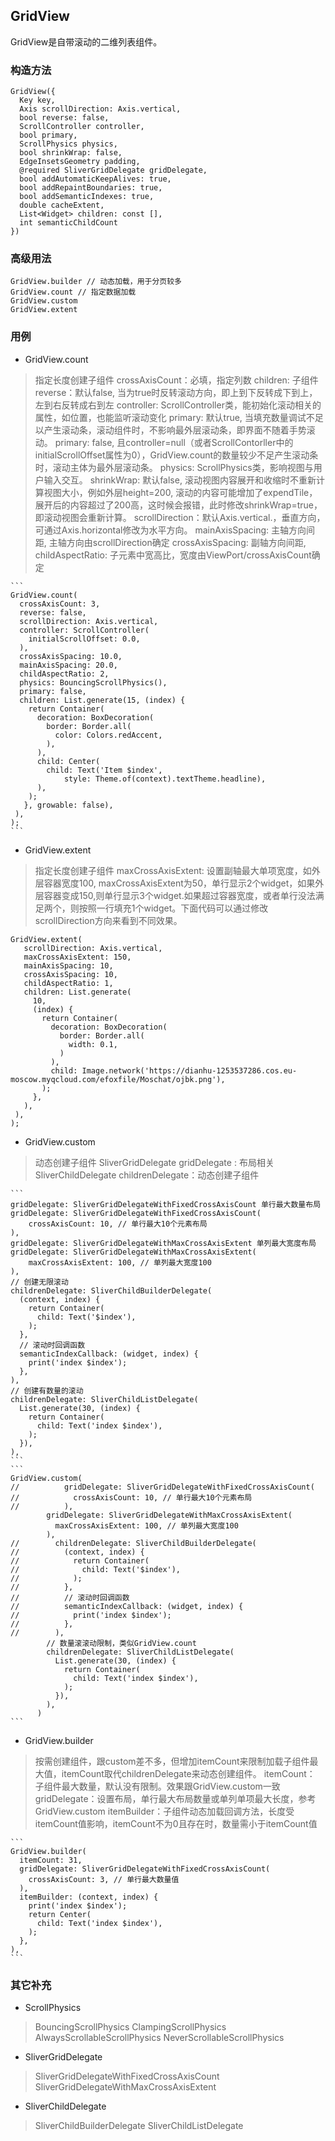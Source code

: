 ## **GridView**

> 
GridView是自带滚动的二维列表组件。

### 构造方法
```
GridView({
  Key key,
  Axis scrollDirection: Axis.vertical,
  bool reverse: false,
  ScrollController controller,
  bool primary,
  ScrollPhysics physics,
  bool shrinkWrap: false,
  EdgeInsetsGeometry padding,
  @required SliverGridDelegate gridDelegate,
  bool addAutomaticKeepAlives: true,
  bool addRepaintBoundaries: true,
  bool addSemanticIndexes: true,
  double cacheExtent,
  List<Widget> children: const [],
  int semanticChildCount
})
```
### 高级用法
```
GridView.builder // 动态加载，用于分页较多
GridView.count // 指定数据加载
GridView.custom
GridView.extent
```

### 用例
* GridView.count 
> 指定长度创建子组件
crossAxisCount：必填，指定列数
children: 子组件
reverse：默认false, 当为true时反转滚动方向，即上到下反转成下到上，左到右反转成右到左
controller:  ScrollController类，能初始化滚动相关的属性，如位置，也能监听滚动变化
primary: 默认true, 当填充数量调试不足以产生滚动条，滚动组件时，不影响最外层滚动条，即界面不随着手势滚动。
primary: false, 且controller=null（或者ScrollContorller中的initialScrollOffset属性为0），GridView.count的数量较少不足产生滚动条时，滚动主体为最外层滚动条。
physics: ScrollPhysics类，影响视图与用户输入交互。
shrinkWrap: 默认false, 滚动视图内容展开和收缩时不重新计算视图大小，例如外层height=200, 滚动的内容可能增加了expendTile，展开后的内容超过了200高，这时候会报错，此时修改shrinkWrap=true，即滚动视图会重新计算。
scrollDirection：默认Axis.vertical.，垂直方向，可通过Axis.horizontal修改为水平方向。
mainAxisSpacing:  主轴方向间距, 主轴方向由scrollDirection确定
crossAxisSpacing:  副轴方向间距,
childAspectRatio: 子元素中宽高比，宽度由ViewPort/crossAxisCount确定
 
	```
	GridView.count(
	  crossAxisCount: 3,
	  reverse: false,
	  scrollDirection: Axis.vertical,
	  controller: ScrollController(
	    initialScrollOffset: 0.0,
	  ),
	  crossAxisSpacing: 10.0,
	  mainAxisSpacing: 20.0,
	  childAspectRatio: 2,
	  physics: BouncingScrollPhysics(),
	  primary: false,
	  children: List.generate(15, (index) {
	    return Container(
	      decoration: BoxDecoration(
	        border: Border.all(
	          color: Colors.redAccent,
	        ),
	      ),
	      child: Center(
	        child: Text('Item $index',
	            style: Theme.of(context).textTheme.headline),
	      ),
	    );
	   }, growable: false),
	 ),
	);
	```

* GridView.extent 
> 指定长度创建子组件
maxCrossAxisExtent: 设置副轴最大单项宽度，如外层容器宽度100, maxCrossAxisExtent为50，单行显示2个widget，如果外层容器变成150,则单行显示3个widget.如果超过容器宽度，或者单行没法满足两个，则按照一行填充1个widget。下面代码可以通过修改scrollDirection方向来看到不同效果。

```
GridView.extent(
   scrollDirection: Axis.vertical,
   maxCrossAxisExtent: 150,
   mainAxisSpacing: 10,
   crossAxisSpacing: 10,
   childAspectRatio: 1,
   children: List.generate(
     10,
     (index) {
       return Container(
         decoration: BoxDecoration(
           border: Border.all(
             width: 0.1,
           )
         ),
         child: Image.network('https://dianhu-1253537286.cos.eu-moscow.myqcloud.com/efoxfile/Moschat/ojbk.png'),
       );
     },
   ),
 ),
);
```

* GridView.custom
> 动态创建子组件
SliverGridDelegate gridDelegate : 布局相关
SliverChildDelegate childrenDelegate：动态创建子组件

	```
	gridDelegate: SliverGridDelegateWithFixedCrossAxisCount 单行最大数量布局
	gridDelegate: SliverGridDelegateWithFixedCrossAxisCount(
		crossAxisCount: 10, // 单行最大10个元素布局
	),
	gridDelegate: SliverGridDelegateWithMaxCrossAxisExtent 单列最大宽度布局
	gridDelegate: SliverGridDelegateWithMaxCrossAxisExtent(
		maxCrossAxisExtent: 100, // 单列最大宽度100
    ),
    // 创建无限滚动
	childrenDelegate: SliverChildBuilderDelegate(
      (context, index) {
        return Container(
          child: Text('$index'),
        );
      },
	  // 滚动时回调函数
      semanticIndexCallback: (widget, index) {
        print('index $index');
      },
    ),
    // 创建有数量的滚动
    childrenDelegate: SliverChildListDelegate(
      List.generate(30, (index) {
        return Container(
          child: Text('index $index'),
        );
      }),
    ),
	```
	```
	GridView.custom(
	//          gridDelegate: SliverGridDelegateWithFixedCrossAxisCount(
	//            crossAxisCount: 10, // 单行最大10个元素布局
	//          ),
	        gridDelegate: SliverGridDelegateWithMaxCrossAxisExtent(
	          maxCrossAxisExtent: 100, // 单列最大宽度100
	        ),
	//        childrenDelegate: SliverChildBuilderDelegate(
	//          (context, index) {
	//            return Container(
	//              child: Text('$index'),
	//            );
	//          },
	//          // 滚动时回调函数
	//          semanticIndexCallback: (widget, index) {
	//            print('index $index');
	//          },
	//        ),
	        // 数量滚滚动限制，类似GridView.count
	        childrenDelegate: SliverChildListDelegate(
	          List.generate(30, (index) {
	            return Container(
	              child: Text('index $index'),
	            );
	          }),
	        ),
	      )
	```

* GridView.builder
> 按需创建组件，跟custom差不多，但增加itemCount来限制加载子组件最大值，itemCount取代childrenDelegate来动态创建组件。
itemCount： 子组件最大数量，默认没有限制。效果跟GridView.custom一致
gridDelegate：设置布局，单行最大布局数量或单列单项最大长度，参考GridView.custom
itemBuilder：子组件动态加载回调方法，长度受itemCount值影响，itemCount不为0且存在时，数量需小于itemCount值

	```
	GridView.builder(
      itemCount: 31,
      gridDelegate: SliverGridDelegateWithFixedCrossAxisCount(
        crossAxisCount: 3, // 单行最大数量值
      ),
      itemBuilder: (context, index) {
        print('index $index');
        return Center(
          child: Text('index $index'),
        );
      },
    ),
	```
	
### 其它补充
* ScrollPhysics
> BouncingScrollPhysics
> ClampingScrollPhysics
> AlwaysScrollableScrollPhysics
> NeverScrollableScrollPhysics
* SliverGridDelegate
> SliverGridDelegateWithFixedCrossAxisCount
> SliverGridDelegateWithMaxCrossAxisExtent
* SliverChildDelegate
> SliverChildBuilderDelegate
> SliverChildListDelegate
